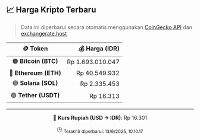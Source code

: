 

<!-- HARGA_KRIPTO -->
## 📈 Harga Kripto Terbaru

> Data ini diperbarui secara otomatis menggunakan [CoinGecko API](https://www.coingecko.com/) dan [exchangerate.host](https://exchangerate.host/)

<div align="center">

| 🪙 Token | 💰 Harga (IDR) |
|:------:|---------------:|
| 🟠 **Bitcoin (BTC)**   | Rp 1.693.010.047 |
| 🔵 **Ethereum (ETH)**  | Rp 40.549.932 |
| 🟣 **Solana (SOL)**    | Rp 2.335.453 |
| 🟢 **Tether (USDT)**   | Rp 16.313 |

---

💱 **Kurs Rupiah (USD → IDR)**: Rp 16.301

🕒 <sub>Terakhir diperbarui: 13/6/2025, 10.10.17</sub>

</div>
<!-- /HARGA_KRIPTO -->